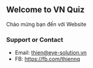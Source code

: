 ## Welcome to VN Quiz

Chào mừng bạn đến với Website

### Support or Contact
- Email: thien@eye-solution.vn
- FB: https://fb.com/thiennq
